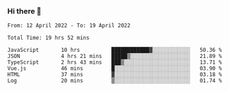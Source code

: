 ### Hi there 👋

<!--
**siaikin/siaikin** is a ✨ _special_ ✨ repository because its `README.md` (this file) appears on your GitHub profile.

Here are some ideas to get you started:

- 🔭 I’m currently working on ...
- 🌱 I’m currently learning ...
- 👯 I’m looking to collaborate on ...
- 🤔 I’m looking for help with ...
- 💬 Ask me about ...
- 📫 How to reach me: ...
- 😄 Pronouns: ...
- ⚡ Fun fact: ...
-->

<!--START_SECTION:waka-->

```text
From: 12 April 2022 - To: 19 April 2022

Total Time: 19 hrs 52 mins

JavaScript       10 hrs          ████████████▓░░░░░░░░░░░░   50.36 %
JSON             4 hrs 21 mins   █████▒░░░░░░░░░░░░░░░░░░░   21.89 %
TypeScript       2 hrs 43 mins   ███▒░░░░░░░░░░░░░░░░░░░░░   13.71 %
Vue.js           46 mins         █░░░░░░░░░░░░░░░░░░░░░░░░   03.90 %
HTML             37 mins         ▓░░░░░░░░░░░░░░░░░░░░░░░░   03.18 %
Log              20 mins         ▒░░░░░░░░░░░░░░░░░░░░░░░░   01.74 %
```

<!--END_SECTION:waka-->
